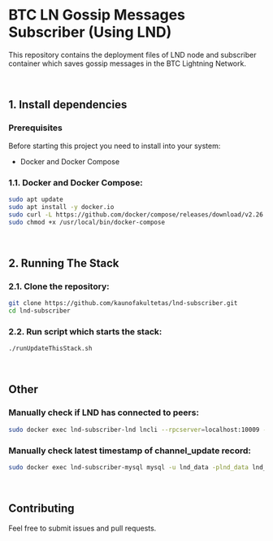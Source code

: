 # BTC LN Gossip Messages Subscriber (Using LND)

This repository contains the deployment files of LND node and subscriber container which saves gossip messages in the BTC Lightning Network.

<br>

## 1. Install dependencies

### Prerequisites

Before starting this project you need to install into your system:
- Docker and Docker Compose

### 1.1. Docker and Docker Compose:
```sh
sudo apt update
sudo apt install -y docker.io
sudo curl -L https://github.com/docker/compose/releases/download/v2.26.1/docker-compose-linux-x86_64 -o /usr/local/bin/docker-compose
sudo chmod +x /usr/local/bin/docker-compose
```

<br>

## 2. Running The Stack

### 2.1. **Clone the repository**: 
```sh
git clone https://github.com/kaunofakultetas/lnd-subscriber.git
cd lnd-subscriber
```


### 2.2. **Run script which starts the stack**:
```sh
./runUpdateThisStack.sh
```

<br>

## Other

### **Manually check if LND has connected to peers**: 
```sh
sudo docker exec lnd-subscriber-lnd lncli --rpcserver=localhost:10009 --macaroonpath=/root/.lnd/data/chain/bitcoin/mainnet/admin.macaroon listpeers
```

### **Manually check latest timestamp of channel_update record**: 
```sh
sudo docker exec lnd-subscriber-mysql mysql -u lnd_data -plnd_data lnd_data -ss -e "SELECT MAX(timestamp) FROM channel_updates;" 2>/dev/null
```

<br>

## Contributing

Feel free to submit issues and pull requests.
